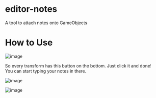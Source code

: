 # editor-notes
A tool to attach notes onto GameObjects

# How to Use

![image](https://user-images.githubusercontent.com/32206317/138553377-e8c259d4-0e96-4313-8c4a-320f45f556e6.png)

So every transform has this button on the bottom. Just click it and done! You can start typing your notes in there.

![image](https://user-images.githubusercontent.com/32206317/138553413-062ec6a6-93c1-4aa7-8225-93de2583eaeb.png)

![image](https://user-images.githubusercontent.com/32206317/138600854-b8d05c54-f1b6-4e69-a47e-9796898407c2.png)
